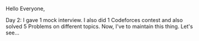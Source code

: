 
Hello Everyone,

Day 2: I gave 1 mock interview. I also did 1 Codeforces contest and also solved 5 Problems on different topics. Now, I've to maintain this thing. 
Let's see...